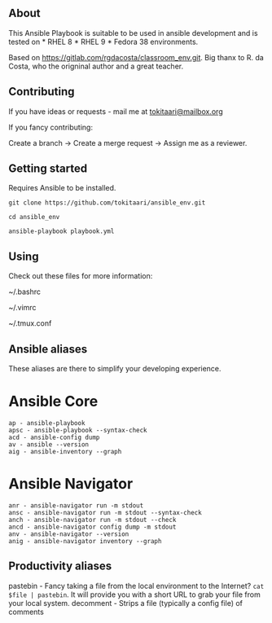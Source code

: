 ## About

This Ansible Playbook is suitable to be used in ansible development and is tested on 
    * RHEL 8
    * RHEL 9 
    * Fedora 38
environments. 

Based on https://gitlab.com/rgdacosta/classroom_env.git. Big thanx to R. da Costa, who the origninal author and a great teacher.


## Contributing

If you have ideas or requests - mail me at tokitaari@mailbox.org

If you fancy contributing:

Create a branch -> Create a merge request -> Assign me as a reviewer.

## Getting started

Requires Ansible to be installed. 

```
git clone https://github.com/tokitaari/ansible_env.git

cd ansible_env

ansible-playbook playbook.yml
```

## Using

Check out these files for more information:

~/.bashrc

~/.vimrc

~/.tmux.conf

## Ansible aliases

These aliases are there to simplify your developing experience.

# Ansible Core

```
ap - ansible-playbook
apsc - ansible-playbook --syntax-check
acd - ansible-config dump
av - ansible --version
aig - ansible-inventory --graph
```

# Ansible Navigator

```
anr - ansible-navigator run -m stdout
ansc - ansible-navigator run -m stdout --syntax-check
anch - ansible-navigator run -m stdout --check
ancd - ansible-navigator config dump -m stdout
anv - ansible-navigator --version
anig - ansible-navigator inventory --graph
```

## Productivity aliases

pastebin - Fancy taking a file from the local environment to the Internet? `cat $file | pastebin`. It will provide you with a short URL to grab your file from your local system.
decomment - Strips a file (typically a config file) of comments


